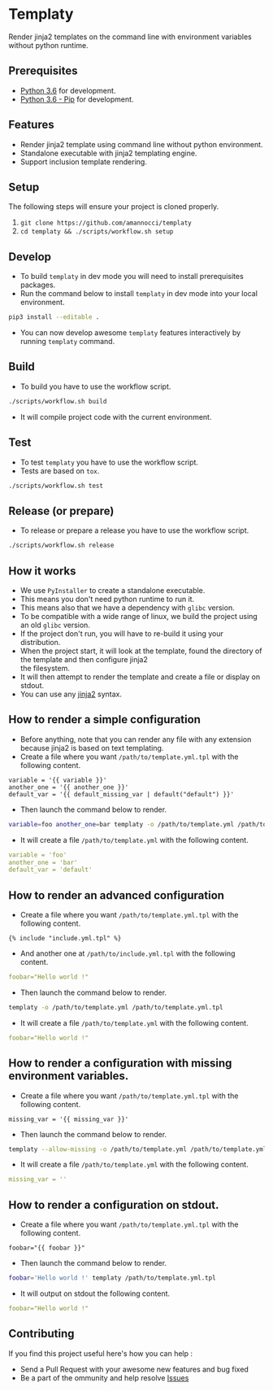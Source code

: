 # Templaty

Render jinja2 templates on the command line with environment variables without python runtime.

## Prerequisites
* [Python 3.6](https://docs.python.org/3/) for development.
* [Python 3.6 - Pip](https://pypi.org/project/pip/) for development.

## Features
* Render jinja2 template using command line without python environment.
* Standalone executable with jinja2 templating engine.
* Support inclusion template rendering.

## Setup
The following steps will ensure your project is cloned properly.
1. `git clone https://github.com/amannocci/templaty`
2. `cd templaty && ./scripts/workflow.sh setup`

## Develop
* To build `templaty` in dev mode you will need to install prerequisites packages.
* Run the command below to install `templaty` in dev mode into your local environment.

```bash
pip3 install --editable .
```

* You can now develop awesome `templaty` features interactively by running `templaty` command.

## Build
* To build you have to use the workflow script.

```bash
./scripts/workflow.sh build
```

* It will compile project code with the current environment.

## Test
* To test `templaty` you have to use the workflow script.
* Tests are based on `tox`.

```bash
./scripts/workflow.sh test
```

## Release (or prepare)
* To release or prepare a release you have to use the workflow script.

```bash
./scripts/workflow.sh release
```

## How it works

* We use `PyInstaller` to create a standalone executable.
* This means you don't need python runtime to run it.
* This means also that we have a dependency with `glibc` version.
* To be compatible with a wide range of linux, we build the project using an old `glibc` version.
* If the project don't run, you will have to re-build it using your distribution.
* When the project start, it will look at the template, found the directory of the template and then configure jinja2  
the filesystem.
* It will then attempt to render the template and create a file or display on stdout.
* You can use any [jinja2](https://jinja.palletsprojects.com/en/2.11.x/templates/) syntax.

## How to render a simple configuration

* Before anything, note that you can render any file with any extension because jinja2 is based on text templating.
* Create a file where you want `/path/to/template.yml.tpl` with the following content.

```text
variable = '{{ variable }}'
another_one = '{{ another_one }}'
default_var = '{{ default_missing_var | default("default") }}'
```

* Then launch the command below to render.

```bash
variable=foo another_one=bar templaty -o /path/to/template.yml /path/to/template.yml.tpl
```

* It will create a file `/path/to/template.yml` with the following content.

```yaml
variable = 'foo'
another_one = 'bar'
default_var = 'default'
```

## How to render an advanced configuration

* Create a file where you want `/path/to/template.yml.tpl` with the following content.

```text
{% include "include.yml.tpl" %}
```

* And another one at `/path/to/include.yml.tpl` with the following content.

```yaml
foobar="Hello world !"
```

* Then launch the command below to render.

```bash
templaty -o /path/to/template.yml /path/to/template.yml.tpl
```

* It will create a file `/path/to/template.yml` with the following content.

```yaml
foobar="Hello world !"
```

## How to render a configuration with missing environment variables.

* Create a file where you want `/path/to/template.yml.tpl` with the following content.

```text
missing_var = '{{ missing_var }}'
```

* Then launch the command below to render.

```bash
templaty --allow-missing -o /path/to/template.yml /path/to/template.yml.tpl
```

* It will create a file `/path/to/template.yml` with the following content.

```yaml
missing_var = ''
```

## How to render a configuration on stdout.

* Create a file where you want `/path/to/template.yml.tpl` with the following content.

```text
foobar="{{ foobar }}"
```

* Then launch the command below to render.

```bash
foobar='Hello world !' templaty /path/to/template.yml.tpl
```

* It will output on stdout the following content.

```yaml
foobar="Hello world !"
```

## Contributing
If you find this project useful here's how you can help :

* Send a Pull Request with your awesome new features and bug fixed
* Be a part of the ommunity and help resolve [Issues](https://github.com/amannocci/templaty/issues)
